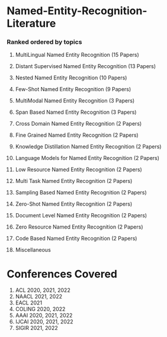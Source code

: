 # Named-Entity-Recognition-Literature  

### Ranked ordered by topics

1. MultiLingual Named Entity Recognition (15 Papers)
2. Distant Supervised Named Entity Recognition (13 Papers)
3. Nested Named Entity Recognition (10 Papers)
4. Few-Shot Named Entity Recognition (9 Papers)
5. MultiModal Named Entity Recognition (3 Papers)
6. Span Based Named Entity Recognition (3 Papers)
7. Cross Domain Named Entity Recognition (2 Papers)
8. Fine Grained Named Entity Recognition (2 Papers)
9. Knowledge Distillation Named Entity Recognition (2 Papers)
10. Language Models for Named Entity Recognition (2 Papers)
11. Low Resource Named Entity Recognition (2 Papers)
12. Multi Task Named Entity Recognition (2 Papers)
13. Sampling Based Named Entity Recognition (2 Papers)
14. Zero-Shot Named Entity Recognition (2 Papers)
15. Document Level Named Entity Recognition (2 Papers)
16. Zero Resource Named Entity Recognition (2 Papers)
17. Code Based Named Entity Recognition (2 Papers)

15. Miscellaneous

# Conferences Covered

1. ACL 2020, 2021, 2022
2. NAACL 2021, 2022
3. EACL 2021
4. COLING 2020, 2022
5. AAAI 2020, 2021, 2022
6. IJCAI 2020, 2021, 2022
7. SIGIR 2021, 2022